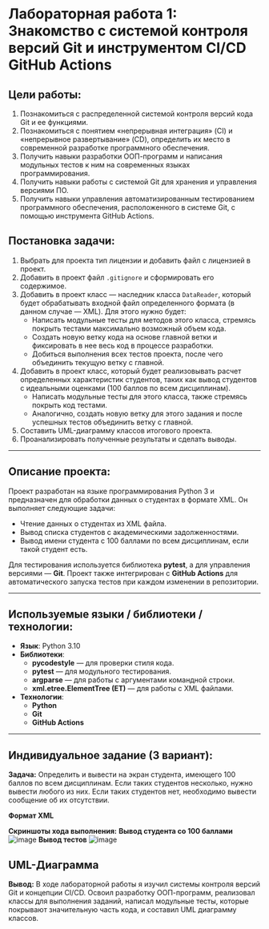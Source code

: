 # Лабораторная работа 1: Знакомство с системой контроля версий Git и инструментом CI/CD GitHub Actions

## Цели работы:

1. Познакомиться с распределенной системой контроля версий кода Git и ее функциями.
2. Познакомиться с понятием «непрерывная интеграция» (CI) и «непрерывное развертывание» (CD), определить их место в современной разработке программного обеспечения.
3. Получить навыки разработки ООП-программ и написания модульных тестов к ним на современных языках программирования.
4. Получить навыки работы с системой Git для хранения и управления версиями ПО.
5. Получить навыки управления автоматизированным тестированием программного обеспечения, расположенного в системе Git, с помощью инструмента GitHub Actions.

## Постановка задачи:

1. Выбрать для проекта тип лицензии и добавить файл с лицензией в проект.
2. Добавить в проект файл `.gitignore` и сформировать его содержимое.
3. Добавить в проект класс — наследник класса `DataReader`, который будет обрабатывать входной файл определенного формата (в данном случае — XML). Для этого нужно будет:
    - Написать модульные тесты для методов этого класса, стремясь покрыть тестами максимально возможный объем кода.
    - Создать новую ветку кода на основе главной ветки и фиксировать в нее весь код в процессе разработки.
    - Добиться выполнения всех тестов проекта, после чего объединить текущую ветку с главной.
4. Добавить в проект класс, который будет реализовывать расчет определенных характеристик студентов, таких как вывод студентов с идеальными оценками (100 баллов по всем дисциплинам).
    - Написать модульные тесты для этого класса, также стремясь покрыть код тестами.
    - Аналогично, создать новую ветку для этого задания и после успешных тестов объединить ветку с главной.
5. Составить UML-диаграмму классов итогового проекта.
6. Проанализировать полученные результаты и сделать выводы.

---

## Описание проекта:

Проект разработан на языке программирования Python 3 и предназначен для обработки данных о студентах в формате XML. Он выполняет следующие задачи:
- Чтение данных о студентах из XML файла.
- Вывод списка студентов с академическими задолженностями.
- Вывод имени студента с 100 баллами по всем дисциплинам, если такой студент есть.

Для тестирования используется библиотека **pytest**, а для управления версиями — **Git**. Проект также интегрирован с **GitHub Actions** для автоматического запуска тестов при каждом изменении в репозитории.

---

## Используемые языки / библиотеки / технологии:

- **Язык**: Python 3.10
- **Библиотеки**:
  - **pycodestyle** — для проверки стиля кода.
  - **pytest** — для модульного тестирования.
  - **argparse** — для работы с аргументами командной строки.
  - **xml.etree.ElementTree (ET)** — для работы с XML файлами.
- **Технологии**:
  - **Python**
  - **Git**
  - **GitHub Actions**

---

## Индивидуальное задание (3 вариант):

**Задача:** Определить и вывести на экран студента, имеющего 100 баллов по всем дисциплинам. Если таких студентов несколько, нужно вывести любого из них. Если таких студентов нет, необходимо вывести сообщение об их отсутствии.

**Формат XML**

**Скриншоты хода выполнения:**
**Вывод студента со 100 баллами**
![image](https://github.com/user-attachments/assets/c3c6ef19-2088-4a94-ba35-6be4803341f2)
**Вывод тестов**
![image](https://github.com/user-attachments/assets/a3b7193e-cf7b-4fab-bbba-1991240f3b0f)

## UML-Диаграмма

**Вывод:** В ходе лабораторной работы я изучил системы контроля версий Git и концепции CI/CD. Освоил разработку ООП-программ, реализовал классы для выполнения заданий, написал модульные тесты, которые покрывают значительную часть кода, и составил UML диаграмму классов.
